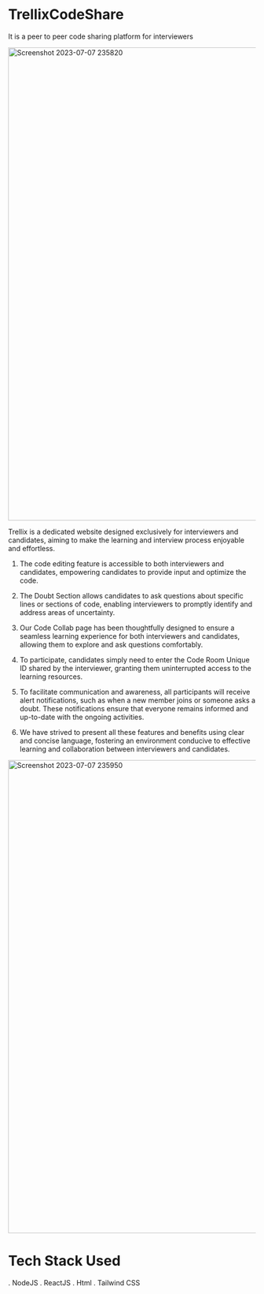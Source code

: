 # TrellixCodeShare
It is a peer to peer code sharing platform for interviewers

<img width="960" alt="Screenshot 2023-07-07 235820" src="https://github.com/PsuedoGuy2020/TrellixCodeShare/assets/76483737/ffd02b9d-0bbe-446c-bf0f-a6d7c23d32a7">

Trellix is a dedicated website designed exclusively for interviewers and candidates, aiming to make the learning and interview process enjoyable and effortless.

1) The code editing feature is accessible to both interviewers and candidates, empowering candidates to provide input and optimize the code.

2) The Doubt Section allows candidates to ask questions about specific lines or sections of code, enabling interviewers to promptly identify and address areas of uncertainty.

3) Our Code Collab page has been thoughtfully designed to ensure a seamless learning experience for both interviewers and candidates, allowing them to explore and ask questions comfortably.

4) To participate, candidates simply need to enter the Code Room Unique ID shared by the interviewer, granting them uninterrupted access to the learning resources.

5) To facilitate communication and awareness, all participants will receive alert notifications, such as when a new member joins or someone asks a doubt. These notifications ensure that everyone remains informed and up-to-date with the ongoing activities.

6) We have strived to present all these features and benefits using clear and concise language, fostering an environment conducive to effective learning and collaboration between interviewers and candidates.

<img width="960" alt="Screenshot 2023-07-07 235950" src="https://github.com/PsuedoGuy2020/TrellixCodeShare/assets/76483737/e3322c3c-28bc-4d41-8653-51d31e8d670e">

# Tech Stack Used
. NodeJS
. ReactJS
. Html
. Tailwind CSS
